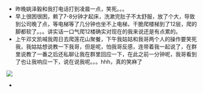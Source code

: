 + 昨晚姚泽毅和我打电话打到凌晨一点，笑死。。。
+ 早上很困很困，赖了7-8分钟才起床，洗漱完肚子不太舒服，放了个大，导致到公司晚了点，等电梯等了几分钟也坐不上电梯，干脆爬楼梯到了12层，爬的脚都软了。。。讲实话一口气爬12楼确实对现在的我来说还是有点累的。
+ 上午邓文凯喊我周日去爬莲花山聚餐，下午我姑姑和我哥两个人的操作要笑死我，我姑姑想说教一下我哥，但是呢，怕我哥反感，连带着我一起说了，在群里说教了一番之后还私聊让我在群里回应一下，在此之前一分钟呢，我哥看到了也让我响应一下，说在说我呢。。。hhh，真的笑麻了

![](https://raw.githubusercontent.com/tanyeye1/life/master/2024/4%E6%9C%88/4.10.png)

+ 
